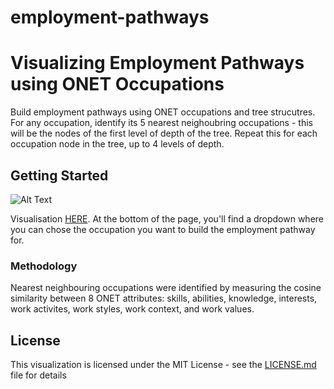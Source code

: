 # employment-pathways

# Visualizing Employment Pathways using ONET Occupations

Build employment pathways using ONET occupations and tree strucutres. For any occupation, identify its 5 nearest neighoubring occupations - this will be the nodes of the first level of depth of the tree. Repeat this for each occupation node in the tree, up to 4 levels of depth. 

## Getting Started

![Alt Text](https://giphy.com/gifs/rFm7EdwjTtBG1wpUQI)

Visualisation [HERE](https://uamarasinghe.github.io/employment-pathways.github.io/). At the bottom of the page, you'll find a dropdown where you can chose the occupation you want to build the employment pathway for. 

### Methodology

Nearest neighbouring occupations were identified by measuring the cosine similarity between 8 ONET attributes: skills, abilities, knowledge, interests, work activites, work styles, work context, and work values. 

## License

This visualization is licensed under the MIT License - see the [LICENSE.md](LICENSE.md) file for details


